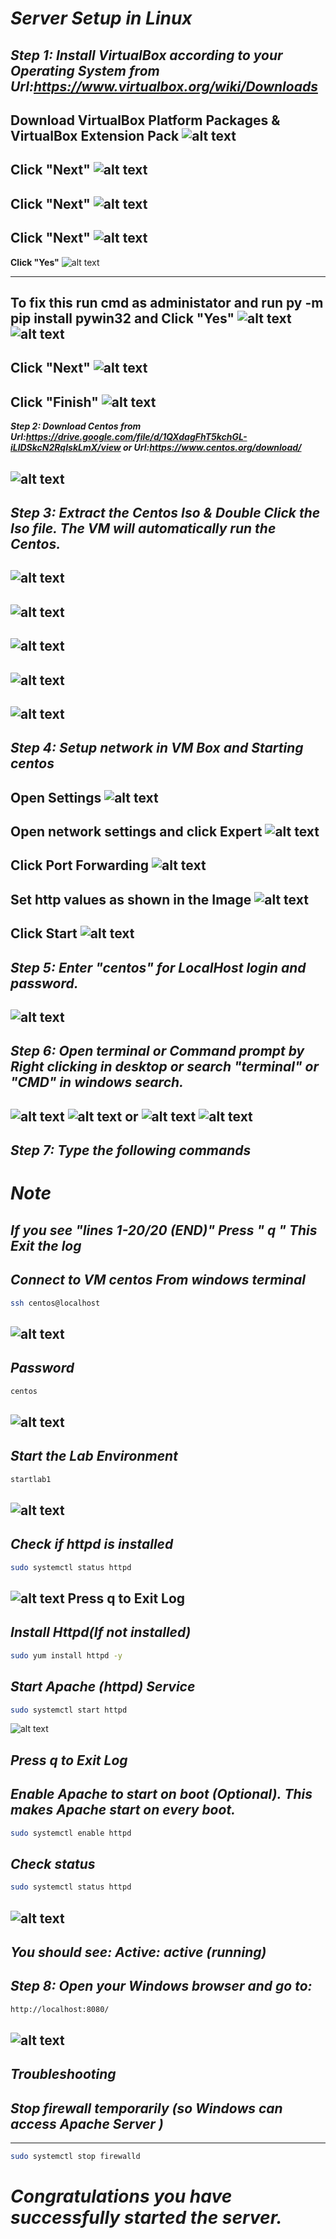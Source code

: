 # ***Server Setup in Linux***

***Step 1: Install VirtualBox according to your Operating System from Url:https://www.virtualbox.org/wiki/Downloads***
---
**Download VirtualBox Platform Packages \& VirtualBox Extension Pack**
![alt text](img/image.png)
---
**Click "Next"**
![alt text](img/image-3.png)
---
**Click "Next"**
![alt text](img/image-4.png)
---
**Click "Next"**
![alt text](img/image-17.png)
---
**Click "Yes"**
![alt text](img/image-18.png)

---

**To fix this run cmd as administator and run py -m pip install pywin32 and Click "Yes"**
![alt text](img/image-5.png)
![alt text](img/image-31.png)
---
**Click "Next"**
![alt text](img/image-6.png)
---
**Click "Finish"**
![alt text](img/image-7.png)
---
***Step 2: Download Centos from Url:https://drive.google.com/file/d/1QXdagFhT5kchGL-iLlDSkcN2RqIskLmX/view or Url:https://www.centos.org/download/***

![alt text](img/image-16.png)
---
***Step 3: Extract the Centos Iso \& Double Click the Iso file. The VM will automatically run the Centos.***
---
![alt text](img/image-1.png)
---
![alt text](img/image-2.png)
---
![alt text](img/image-8.png)
---
![alt text](img/image-24.png)
---
![alt text](img/image-19.png)
---
***Step 4: Setup network in VM Box and Starting centos***
---
**Open Settings**
![alt text](img/image-20.png)
---
**Open network settings and click Expert**
![alt text](img/image-21.png)
---
**Click Port Forwarding**
![alt text](img/image-22.png)
---
**Set http values as shown in the Image**
![alt text](img/image-23.png)
---
**Click Start**
![alt text](img/image-25.png)
---

***Step 5: Enter "centos" for LocalHost login and password.***
---
![alt text](img/image-10.png)
---

***Step 6: Open terminal or Command prompt by Right clicking in desktop or search "terminal" or "CMD" in windows search.***
---
![alt text](img/image-11.png)
![alt text](img/image-12.png)
**or**
![alt text](img/image-32.png)
![alt text](img/image-33.png)
---
***Step 7: Type the following commands***
---


# ***Note***

   ***If you see "lines 1-20/20 (END)" Press " q "***
   ***This Exit the log***
---


***Connect to VM centos From windows terminal***
---
```sh
ssh centos@localhost
```
![alt text](img/image-26.png)
---
***Password*** 
---
```sh
centos
```
![alt text](img/image-27.png)
---
***Start the Lab Environment*** 
---
```sh
startlab1
```
![alt text](img/image-13.png)
---

***Check if httpd is installed***
---
```sh
sudo systemctl status httpd
```
![alt text](img/image-28.png)
**Press q to Exit Log**
---

***Install Httpd(If not installed)***
---
```sh
sudo yum install httpd -y
```


***Start Apache (httpd) Service***
---
```sh
sudo systemctl start httpd
```
![alt text](img/image-29.png)

***Press q to Exit Log***
---

***Enable Apache to start on boot (Optional).***
***This makes Apache start on every boot.***
---
```sh
sudo systemctl enable httpd
```
***Check status***
---
```sh
sudo systemctl status httpd
```
![alt text](img/image-15.png)
---

***You should see:***
***Active: active (running)***
---

***Step 8: Open your Windows browser and go to:***
---
```sh
http://localhost:8080/
```
![alt text](img/image-14.png)
---

***Troubleshooting***
---
## *Stop firewall temporarily (so Windows can access Apache Server )*
---
```sh
sudo systemctl stop firewalld
```

***Congratulations you  have successfully started the server.***
===


